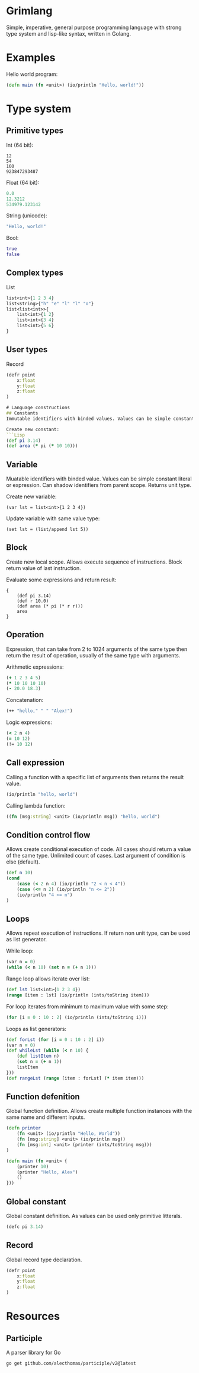 # Grimlang
Simple, imperative, general purpose programming language with strong type system and lisp-like syntax, written in Golang.

# Examples
Hello world program:
```Clojure
(defn main (fn <unit>) (io/println "Hello, world!"))
```
# Type system
## Primitive types
Int (64 bit):
```
12
54
100
923847293487
```

Float (64 bit):
```Clojure
0.0
12.3212
534979.123142
```

String (unicode):
```Clojure
"Hello, world!"
```

Bool:
```Clojure
true
false
```

## Complex types
List
```Clojure
list<int>{1 2 3 4}
list<string>{"h" "e" "l" "l" "o"}
list<list<int>>{
	list<int>{1 2}
	list<int>{3 4}
	list<int>{5 6}
}
```

## User types
Record
```Clojure
(defr point
	x:float
	y:float
	z:float
)

# Language constructions
## Constants
Immutable identifiers with binded values. Values can be simple constant literal or expression. Can shadow identifiers from parent scope. Returns unit type.

Create new constant:
```Lisp
(def pi 3.14)
(def area (* pi (* 10 10)))
```

## Variable
Muatable identifiers with binded value. Values can be simple constant literal or expression. Can shadow identifiers from parent scope. Returns unit type.

Create new variable:
```Lisp
(var lst = list<int>{1 2 3 4})
```

Update variable with same value type:
```Lisp
(set lst = (list/append lst 5))
```

## Block
Create new local scope. Allows execute sequence of instructions. Block return value of last instruction.

Evaluate some expressions and return result:
```Lisp
{
	(def pi 3.14)
	(def r 10.0)
	(def area (* pi (* r r)))
	area
}
```

## Operation
Expression, that can take from 2 to 1024 arguments of the same type then return the result of operation, usually of the same type with arguments.

Arithmetic expressions:
```Clojure
(+ 1 2 3 4 5)
(* 10 10 10 10)
(- 20.0 18.3)
```

Concatenation:
```Clojure
(++ "hello," " " "Alex!")
```

Logic expressions:
```Clojure
(< 2 n 4)
(= 10 12)
(!= 10 12)
```

## Call expression
Calling a function with a specific list of arguments then returns the result value.
```Clojure
(io/println "hello, world")
```

Calling lambda function:
```Clojure
((fn [msg:string] <unit> (io/println msg)) "hello, world")
```

## Condition control flow
Allows create conditional execution of code. All cases should return a value of the same type. Unlimited count of cases. Last argument of condition is else (default).

```Clojure
(def n 10)
(cond
	(case (< 2 n 4) (io/println "2 < n < 4"))
	(case (<= n 2) (io/println "n <= 2"))
	(io/println "4 <= n")
)
```

## Loops
Allows repeat execution of instructions. If return non unit type, can be used as list generator.

While loop:
```Clojure
(var n = 0)
(while (< n 10) (set n = (+ n 1)))
```

Range loop allows iterate over list:
```Clojure
(def lst list<int>{1 2 3 4})
(range [item : lst] (io/println (ints/toString item)))
```

For loop iterates from minimum to maximum value with some step:
```Clojure
(for [i = 0 : 10 : 2] (io/println (ints/toString i)))
```

Loops as list generators:
```Clojure
(def forLst (for [i = 0 : 10 : 2] i))
(var n = 0)
(def whileLst (while (< n 10) {
	(def listItem n)
	(set n = (+ n 1))
	listItem
}))
(def rangeLst (range [item : forLst] (* item item)))
```

## Function defenition
Global function definition. Allows create multiple function instances with the same name and different inputs.

```Clojure
(defn printer
	(fn <unit> (io/println "Hello, World"))
	(fn [msg:string] <unit> (io/println msg))
	(fn [msg:int] <unit> (printer (ints/toString msg)))
)

(defn main (fn <unit> {
	(printer 10)
	(printer "Hello, Alex")
	()
}))
```

## Global constant
Global constant definition. As values can be used only primitive litterals.
```Clojure
(defc pi 3.14)
```

## Record
Global record type declaration.
```Clojure
(defr point
	x:float
	y:float
	z:float
)
```


# Resources
## Participle
A parser library for Go
```
go get github.com/alecthomas/participle/v2@latest
`
